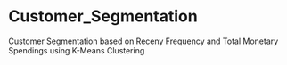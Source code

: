 # Customer_Segmentation
Customer Segmentation based on Receny Frequency and Total Monetary Spendings using K-Means Clustering
